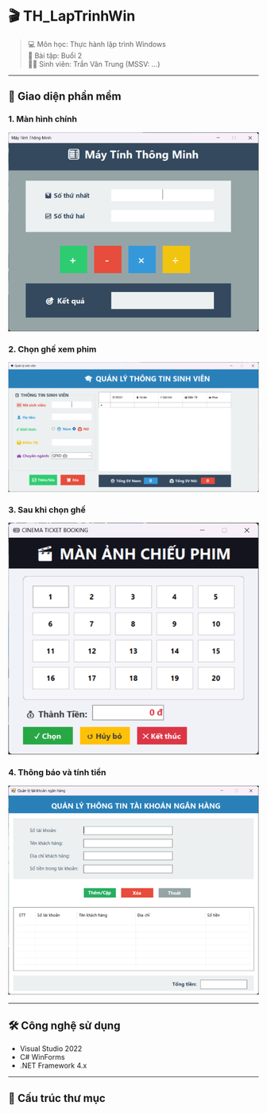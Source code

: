 # 🎬 TH_LapTrinhWin

> 💻 Môn học: Thực hành lập trình Windows  
> 📅 Bài tập: Buổi 2  
> 👨‍💻 Sinh viên: Trần Văn Trung (MSSV: ...)

---

## 📸 Giao diện phần mềm

### 1. Màn hình chính

![Giao diện 1](img/1.png)

### 2. Chọn ghế xem phim

![Giao diện 2](img/2.png)

### 3. Sau khi chọn ghế

![Giao diện 3](img/3.png)

### 4. Thông báo và tính tiền

![Giao diện 4](img/4.png)

---

## 🛠️ Công nghệ sử dụng

- Visual Studio 2022
- C# WinForms
- .NET Framework 4.x

---

## 📁 Cấu trúc thư mục

